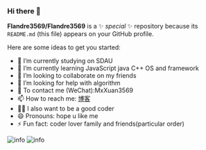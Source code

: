 ### Hi there 👋

**Flandre3569/Flandre3569** is a ✨ _special_ ✨ repository because its `README.md` (this file) appears on your GitHub profile.

Here are some ideas to get you started:

- 🔭 I’m currently studying on SDAU
- 🌱 I’m currently learning JavaScript java C++ OS and framework
- 👯 I’m looking to collaborate on my friends
- 🤔 I’m looking for help with algorithm
- 💬 To contact me (WeChat):MxXuan3569
- 📫 How to reach me: [博客](http://mingxuan3569.xyz)
- 🐱‍🏍 I also want to be a good coder
- 😄 Pronouns: hope u like me
- ⚡ Fun fact: coder lover family and friends(particular order)
 

![info](https://github-readme-stats.vercel.app/api/top-langs/?username=Flandre3569&layout=compact&show_icons=true&count_private=true&hide=prs&theme=cobalt)
![info](https://github-readme-stats.vercel.app/api?username=Flandre3569&show_icons=true&count_private=true&hide=prs&theme=cobalt)
